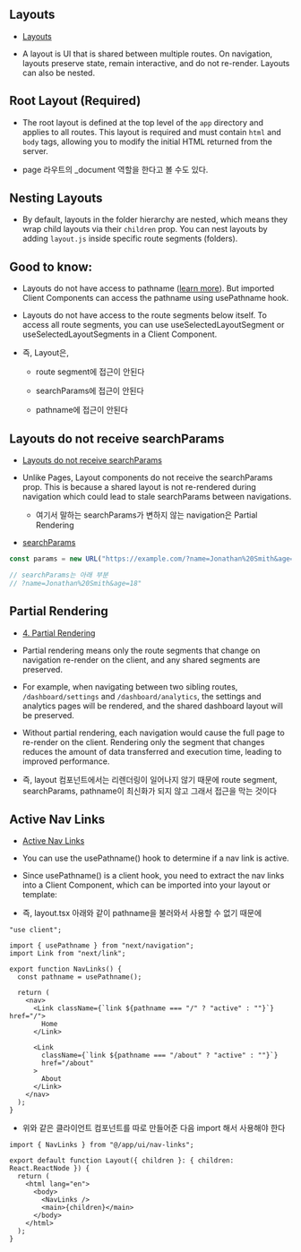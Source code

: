 ## Layouts

- [Layouts](https://nextjs.org/docs/app/building-your-application/routing/layouts-and-templates#layouts)

- A layout is UI that is shared between multiple routes. On navigation, layouts preserve state, remain interactive, and do not re-render. Layouts can also be nested.

## Root Layout (Required)

- The root layout is defined at the top level of the `app` directory and applies to all routes. This layout is required and must contain `html` and `body` tags, allowing you to modify the initial HTML returned from the server.

- page 라우트의 \_document 역할을 한다고 볼 수도 있다.

## Nesting Layouts

- By default, layouts in the folder hierarchy are nested, which means they wrap child layouts via their `children` prop. You can nest layouts by adding `layout.js` inside specific route segments (folders).

## Good to know:

- Layouts do not have access to pathname ([learn more](https://nextjs.org/docs/app/api-reference/file-conventions/layout)). But imported Client Components can access the pathname using usePathname hook.

- Layouts do not have access to the route segments below itself. To access all route segments, you can use useSelectedLayoutSegment or useSelectedLayoutSegments in a Client Component.

- 즉, Layout은,

  - route segment에 접근이 안된다

  - searchParams에 접근이 안된다

  - pathname에 접근이 안된다

## Layouts do not receive searchParams

- [Layouts do not receive searchParams](https://nextjs.org/docs/app/api-reference/file-conventions/layout#layouts-do-not-receive-searchparams)

- Unlike Pages, Layout components do not receive the searchParams prop. This is because a shared layout is not re-rendered during navigation which could lead to stale searchParams between navigations.

  - 여기서 말하는 searchParams가 변하지 않는 navigation은 Partial Rendering

- [searchParams](https://developer.mozilla.org/en-US/docs/Web/API/URL/searchParams)

```js
const params = new URL("https://example.com/?name=Jonathan%20Smith&age=18");

// searchParams는 아래 부분
// ?name=Jonathan%20Smith&age=18"
```

## Partial Rendering

- [4. Partial Rendering](https://nextjs.org/docs/app/building-your-application/routing/linking-and-navigating#4-partial-rendering)

- Partial rendering means only the route segments that change on navigation re-render on the client, and any shared segments are preserved.

- For example, when navigating between two sibling routes, `/dashboard/settings` and `/dashboard/analytics`, the settings and analytics pages will be rendered, and the shared dashboard layout will be preserved.

- Without partial rendering, each navigation would cause the full page to re-render on the client. Rendering only the segment that changes reduces the amount of data transferred and execution time, leading to improved performance.

- 즉, layout 컴포넌트에서는 리렌더링이 일어나지 않기 때문에 route segment, searchParams, pathname이 최신화가 되지 않고 그래서 접근을 막는 것이다

## Active Nav Links

- [Active Nav Links](https://nextjs.org/docs/app/building-your-application/routing/layouts-and-templates#examples)

- You can use the usePathname() hook to determine if a nav link is active.

- Since usePathname() is a client hook, you need to extract the nav links into a Client Component, which can be imported into your layout or template:

- 즉, layout.tsx 아래와 같이 pathname을 불러와서 사용할 수 없기 때문에

```tsx
"use client";

import { usePathname } from "next/navigation";
import Link from "next/link";

export function NavLinks() {
  const pathname = usePathname();

  return (
    <nav>
      <Link className={`link ${pathname === "/" ? "active" : ""}`} href="/">
        Home
      </Link>

      <Link
        className={`link ${pathname === "/about" ? "active" : ""}`}
        href="/about"
      >
        About
      </Link>
    </nav>
  );
}
```

- 위와 같은 클라이언트 컴포넌트를 따로 만들어준 다음 import 해서 사용해야 한다

```tsx
import { NavLinks } from "@/app/ui/nav-links";

export default function Layout({ children }: { children: React.ReactNode }) {
  return (
    <html lang="en">
      <body>
        <NavLinks />
        <main>{children}</main>
      </body>
    </html>
  );
}
```
